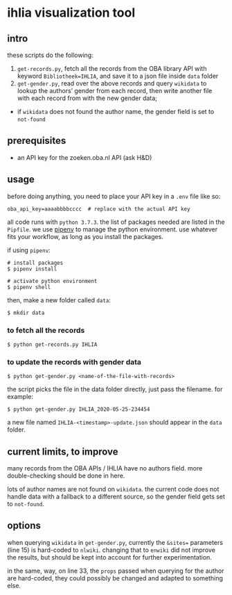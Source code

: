 # ihlia visualization tool

## intro

these scripts do the following:
1. `get-records.py`, fetch all the records from the OBA library API with keyword `Bibliotheek=IHLIA`, and save it to a json file inside `data` folder
2. `get-gender.py`, read over the above records and query `wikidata` to lookup the authors’ gender from each record, then write another file with each record from with the new gender data;
  - if `wikidata` does not found the author name, the gender field is set to `not-found`

## prerequisites

- an API key for the zoeken.oba.nl API (ask H&D)

## usage

before doing anything, you need to place your API key in a `.env` file like so:

```
oba_api_key=aaaabbbbcccc  # replace with the actual API key
```

all code runs with `python 3.7.3`. the list of packages needed are listed in the `Pipfile`. we use [pipenv](https://pipenv.pypa.io/en/latest/) to manage the python environment. use whatever fits your workflow, as long as you install the packages.

if using `pipenv`:

```
# install packages
$ pipenv install

# activate python environment
$ pipenv shell
```

then, make a new folder called `data`:

```
$ mkdir data
```

### to fetch all the records

```
$ python get-records.py IHLIA
```

### to update the records with gender data

```
$ python get-gender.py <name-of-the-file-with-records>
```

the script picks the file in the data folder directly, just pass the filename. for example:

```
$ python get-gender.py IHLIA_2020-05-25-234454
```

a new file named `IHLIA-<timestamp>-update.json` should appear in the `data` folder.

## current limits, to improve

many records from the OBA APIs / IHLIA have no authors field. more double-checking should be done in here.

lots of author names are not found on `wikidata`. the current code does not handle data with a fallback to a different source, so the gender field gets set to `not-found`.

## options

when querying `wikidata` in `get-gender.py`, currently the `&sites=` parameters (line 15) is hard-coded to `nlwiki`. changing that to `enwiki` did not improve the results, but should be kept into account for further experimentation.

in the same, way, on line 33, the `props` passed when querying for the author are hard-coded, they could possibly be changed and adapted to something else.

